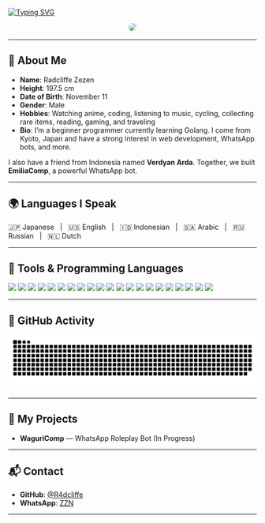 [![Typing SVG](https://readme-typing-svg.herokuapp.com?color=FF0000&lines=Welcome+to+My+GitHub+Profile!;Nice+to+Meet+You,+I'm+Radcliffe+👋)](https://github.com/R4dcliffe)

<p align="center">
  <img src="https://files.catbox.moe/8kxse7.jpg" width="500" style="border-radius: 16px;" />
</p>

---

## 💫 About Me
- **Name**: Radcliffe Zezen  
- **Height**: 197.5 cm  
- **Date of Birth**: November 11  
- **Gender**: Male  
- **Hobbies**: Watching anime, coding, listening to music, cycling, collecting rare items, reading, gaming, and traveling  
- **Bio**: I’m a beginner programmer currently learning Golang. I come from Kyoto, Japan and have a strong interest in web development, WhatsApp bots, and more.

I also have a friend from Indonesia named **Verdyan Arda**. Together, we built **EmiliaComp**, a powerful WhatsApp bot.

---

## 🌍 Languages I Speak

<p align="left">
🇯🇵 Japanese &nbsp; | &nbsp; 🇺🇸 English &nbsp; | &nbsp; 🇮🇩 Indonesian &nbsp; | &nbsp; 🇸🇦 Arabic &nbsp; | &nbsp; 🇷🇺 Russian &nbsp; | &nbsp; 🇳🇱 Dutch  
</p>

---

## 🧰 Tools & Programming Languages

<p align="left">
  <img src="https://img.shields.io/badge/JavaScript-F7DF1E?style=flat&logo=javascript&logoColor=black"/>
  <img src="https://img.shields.io/badge/TypeScript-007ACC?style=flat&logo=typescript&logoColor=white"/>
  <img src="https://img.shields.io/badge/Python-3776AB?style=flat&logo=python&logoColor=white"/>
  <img src="https://img.shields.io/badge/Java-ED8B00?style=flat&logo=java&logoColor=white"/>
  <img src="https://img.shields.io/badge/Go-00ADD8?style=flat&logo=go&logoColor=white"/>
  <img src="https://img.shields.io/badge/Node.js-339933?style=flat&logo=node.js&logoColor=white"/>
  <img src="https://img.shields.io/badge/Express.js-000000?style=flat&logo=express&logoColor=white"/>
  <img src="https://img.shields.io/badge/HTML5-E34F26?style=flat&logo=html5&logoColor=white"/>
  <img src="https://img.shields.io/badge/CSS3-1572B6?style=flat&logo=css3&logoColor=white"/>
  <img src="https://img.shields.io/badge/TailwindCSS-38B2AC?style=flat&logo=tailwind-css&logoColor=white"/>
  <img src="https://img.shields.io/badge/MongoDB-4EA94B?style=flat&logo=mongodb&logoColor=white"/>
  <img src="https://img.shields.io/badge/MySQL-4479A1?style=flat&logo=mysql&logoColor=white"/>
  <img src="https://img.shields.io/badge/PHP-777BB4?style=flat&logo=php&logoColor=white"/>
  <img src="https://img.shields.io/badge/Git-F05032?style=flat&logo=git&logoColor=white"/>
  <img src="https://img.shields.io/badge/GitHub-181717?style=flat&logo=github&logoColor=white"/>
  <img src="https://img.shields.io/badge/Linux-FCC624?style=flat&logo=linux&logoColor=black"/>
  <img src="https://img.shields.io/badge/Termux-000000?style=flat&logo=termux&logoColor=white"/>
  <img src="https://img.shields.io/badge/NPM-CB3837?style=flat&logo=npm&logoColor=white"/>
  <img src="https://img.shields.io/badge/VSCode-007ACC?style=flat&logo=visual-studio-code&logoColor=white"/>
  <img src="https://img.shields.io/badge/Acode-0078D4?style=flat&logo=android&logoColor=white"/>
  <img src="https://img.shields.io/badge/Canvas.js-0078D4?style=flat&logo=canvas&logoColor=white"/>
</p>

---

## 🐍 GitHub Activity
<p align="center">
  <img src="https://github.com/Platane/snk/raw/output/github-contribution-grid-snake.svg" />
</p>

---

## 🚀 My Projects
- **WaguriComp** — WhatsApp Roleplay Bot (In Progress)

---

## 📬 Contact
- **GitHub**: [@R4dcliffe](https://github.com/R4dcliffe)  
- **WhatsApp**: [ZZN](https://wa.me/79828972773)

---